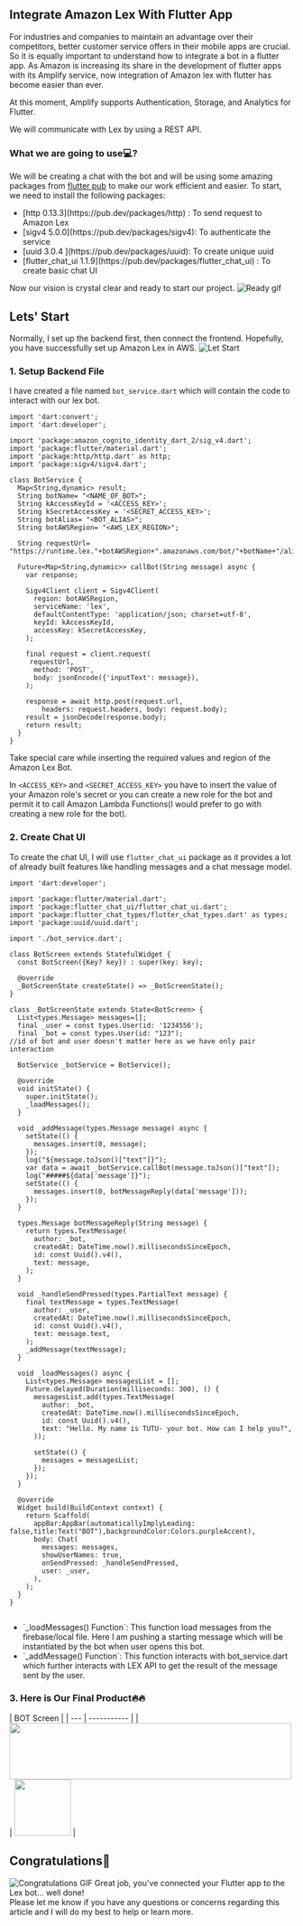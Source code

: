 ## Integrate Amazon Lex With Flutter App

For industries and companies to maintain an advantage over their competitors, better customer service offers in their mobile apps are crucial. So it is equally important to understand how to integrate a bot in a flutter app. As Amazon is increasing its share in the development of flutter apps with its Amplify service, now integration of Amazon lex with flutter has become easier than ever. 

At this moment, Amplify supports Authentication, Storage, and Analytics for Flutter. 

We will communicate with Lex by using a REST API.


### What we are going to use💻?
We will be creating a chat with the bot and will be using some amazing packages from  [flutter pub](https://pub.dev/)  to make our work efficient and easier.
To start, we need to install the following packages:
<ul>
<li>  [http 0.13.3](https://pub.dev/packages/http) : To send request to Amazon Lex</li>
<li>  [sigv4 5.0.0](https://pub.dev/packages/sigv4): To authenticate the service </li>
<li>  [uuid 3.0.4 ](https://pub.dev/packages/uuid): To create unique uuid </li>
<li>  [flutter_chat_ui 1.1.9](https://pub.dev/packages/flutter_chat_ui) : To create basic chat UI</li>
</ul>

Now our vision is crystal clear and ready to start our project.
![Ready gif](https://media.giphy.com/media/h7dboNZPsoGwRg9bid/giphy.gif)

## Lets' Start
Normally, I set up the backend first, then connect the frontend. Hopefully, you have successfully set up Amazon Lex in AWS.
![Let Start ](https://media.giphy.com/media/2uIlaHVsql55CLP3as/giphy.gif)

### 1. Setup Backend File
I have created a file named `bot_service.dart` which will contain the code to interact with our lex bot.

```
import 'dart:convert';
import 'dart:developer';

import 'package:amazon_cognito_identity_dart_2/sig_v4.dart';
import 'package:flutter/material.dart';
import 'package:http/http.dart' as http;
import 'package:sigv4/sigv4.dart';

class BotService {
  Map<String,dynamic> result;
  String botName= "<NAME_OF_BOT>";
  String kAccessKeyId = '<ACCESS_KEY>';
  String kSecretAccessKey = '<SECRET_ACCESS_KEY>';
  String botAlias= "<BOT_ALIAS>";
  String botAWSRegion= "<AWS_LEX_REGION>";
  
  String requestUrl= "https://runtime.lex."+botAWSRegion+".amazonaws.com/bot/"+botName+"/alias/"+botAlias+"/user/1234/text";

  Future<Map<String,dynamic>> callBot(String message) async {
    var response;

    Sigv4Client client = Sigv4Client(
      region: botAWSRegion,
      serviceName: 'lex',
      defaultContentType: 'application/json; charset=utf-8',
      keyId: kAccessKeyId,
      accessKey: kSecretAccessKey,
    );

    final request = client.request(
     requestUrl,
      method: 'POST',
      body: jsonEncode({'inputText': message}),
    );
    
    response = await http.post(request.url,
        headers: request.headers, body: request.body);
    result = jsonDecode(response.body);
    return result;
  }
}
```

Take special care while inserting the required values and region of the Amazon Lex Bot.

In `<ACCESS_KEY>` and `<SECRET_ACCESS_KEY>` you have to insert the value of your Amazon role's secret or you can create a new role for the bot and permit it to call Amazon Lambda Functions(I would prefer to go with creating a new role for the bot).


### 2. Create Chat UI
To create the chat UI, I will use `flutter_chat_ui` package as it provides a lot of already built features like handling messages and a chat message model.

```
import 'dart:developer';

import 'package:flutter/material.dart';
import 'package:flutter_chat_ui/flutter_chat_ui.dart';
import 'package:flutter_chat_types/flutter_chat_types.dart' as types;
import 'package:uuid/uuid.dart';

import './bot_service.dart';

class BotScreen extends StatefulWidget {
  const BotScreen({Key? key}) : super(key: key);

  @override
  _BotScreenState createState() => _BotScreenState();
}

class _BotScreenState extends State<BotScreen> {
  List<types.Message> messages=[];
  final _user = const types.User(id: '1234556');
  final _bot = const types.User(id: "123");
//id of bot and user doesn't matter here as we have only pair interaction

  BotService _botService = BotService();

  @override
  void initState() {
    super.initState();
    _loadMessages();
  }

  void _addMessage(types.Message message) async {
    setState(() {
      messages.insert(0, message);
    });
    log("${message.toJson()["text"]}");
    var data = await _botService.callBot(message.toJson()["text"]);
    log("#####${data['message']}");
    setState(() {
      messages.insert(0, botMessageReply(data['message']));
    });
  }

  types.Message botMessageReply(String message) {
    return types.TextMessage(
      author: _bot,
      createdAt: DateTime.now().millisecondsSinceEpoch,
      id: const Uuid().v4(),
      text: message,
    );
  }

  void _handleSendPressed(types.PartialText message) {
    final textMessage = types.TextMessage(
      author: _user,
      createdAt: DateTime.now().millisecondsSinceEpoch,
      id: const Uuid().v4(),
      text: message.text,
    );
    _addMessage(textMessage);
  }

  void _loadMessages() async {
    List<types.Message> messagesList = [];
    Future.delayed(Duration(milliseconds: 300), () {
      messagesList.add(types.TextMessage(
        author: _bot,
        createdAt: DateTime.now().millisecondsSinceEpoch,
        id: const Uuid().v4(),
        text: "Hello. My name is TUTU- your bot. How can I help you?",
      ));

      setState(() {
        messages = messagesList;
      });
    });
  }

  @override
  Widget build(BuildContext context) {
    return Scaffold(
      appBar:AppBar(automaticallyImplyLeading: false,title:Text("BOT"),backgroundColor:Colors.purpleAccent),
      body: Chat(
        messages: messages,
        showUserNames: true,
        onSendPressed: _handleSendPressed,
        user: _user,
      ),
    );
  }
}


```

<ul>
<li>`_loadMessages() Function`: This function load messages from the firebase/local file. Here I am pushing a starting message which will be instantiated by the bot when user opens this bot.</li>
<li>`_addMessage() Function`: This function interacts with bot_service.dart which further interacts with LEX API to get the result of the message sent by the user.
</li>
</ul>



### 3. Here is Our Final Product🔥🔥

| BOT Screen  |
| --- | ----------- |
|<img src="https://cdn.hashnode.com/res/hashnode/image/upload/v1628683299915/dxuvYO3nNj.png" width="500" height="100" /> | <img src="https://cdn.hashnode.com/res/hashnode/image/upload/v1628683300948/W-k8ktDWS.png" width="100" height="100" /> |



## Congratulations🎉
![Congratulations GIF](https://media.giphy.com/media/l49JNZ87F3AmPoH0A/giphy.gif)
Great job, you've connected your Flutter app to the Lex bot... well done! <br>
Please let me know if you have any questions or concerns regarding this article and I will do my best to help or learn more.


